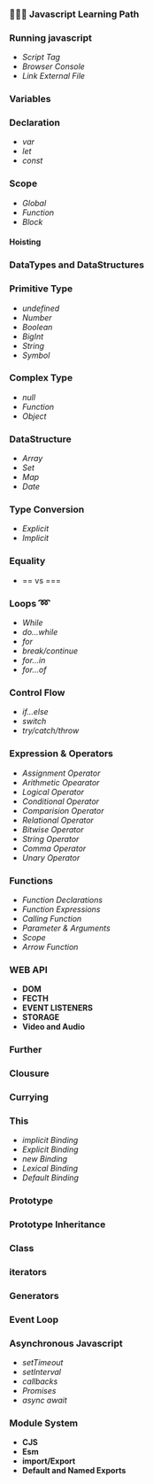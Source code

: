 ### :school::school::school: Javascript Learning Path 
### Running javascript
* *Script Tag*
* *Browser Console*
* *Link External File*  
### Variables
### Declaration
* *var*
* *let*
* *const*
### Scope
* *Global*
* *Function*
* *Block*
#### Hoisting
### DataTypes and DataStructures
### Primitive Type
* *undefined*
* *Number*
* *Boolean*
* *BigInt*
* *String*
* *Symbol*
### Complex Type
* *null*
* *Function*
* *Object*
### DataStructure
* *Array*
* *Set*
* *Map*
* *Date*
### Type Conversion
* *Explicit*
*  *Implicit*
### Equality
* == vs ===
### Loops :loop:
* *While*
* *do...while*
* *for*
* *break/continue*
* *for...in*
* *for...of*
### Control Flow
* *if...else*
* *switch*
* *try/catch/throw*
### Expression & Operators
* *Assignment Operator*
* *Arithmetic Opearator*
* *Logical Operator*
* *Conditional Operator*
* *Comparision Operator*
* *Relational Operator*
* *Bitwise Operator*
* *String Operator*
* *Comma Operator*
* *Unary Operator*
### Functions
* *Function Declarations*
* *Function Expressions*
* *Calling Function*
* *Parameter & Arguments*
* *Scope*
* *Arrow Function*
### WEB API
* **DOM**
* **FECTH**
* **EVENT LISTENERS**
* **STORAGE**
* **Video and Audio**

### Further
### Clousure
### Currying
### This
* *implicit Binding*
* *Explicit Binding*
* *new Binding*
* *Lexical Binding*
* *Default Binding*

### Prototype
### Prototype Inheritance
### Class
### iterators
### Generators
### Event Loop

### Asynchronous Javascript
* *setTimeout*
* *setInterval*
* *callbacks*
* *Promises*
* *async await*

### Module System
* **CJS**
* **Esm**
* **import/Export**
*  **Default and Named Exports**
